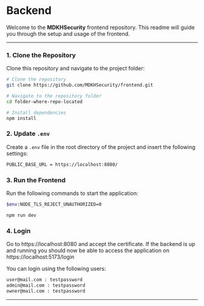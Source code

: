 # Backend

Welcome to the **MDKHSecurity** frontend repository. This readme will guide you through the setup and usage of the frontend.

---

### 1. Clone the Repository

Clone this repository and navigate to the project folder:

```bash
# Clone the repository
git clone https://github.com/MDKHSecurity/frontend.git

# Navigate to the repository folder
cd folder-where-repo-located

# Install dependencies
npm install
```

### 2. Update `.env`

Create a `.env` file in the root directory of the project and insert the following settings:
```bash
PUBLIC_BASE_URL = https://localhost:8080/
```

### 3. Run the Frontend

Run the following commands to start the application:

```bash
$env:NODE_TLS_REJECT_UNAUTHORIZED=0

npm run dev
```

### 4. Login
Go to https://localhost:8080 and accept the certificate.
If the backend is up and running you should now be able to access the application on https://localhost:5173/login

You can login using the following users:
```bash
user@mail.com : testpassword
admin@mail.com : testpassword
owner@mail.com : testpassword
```
---
